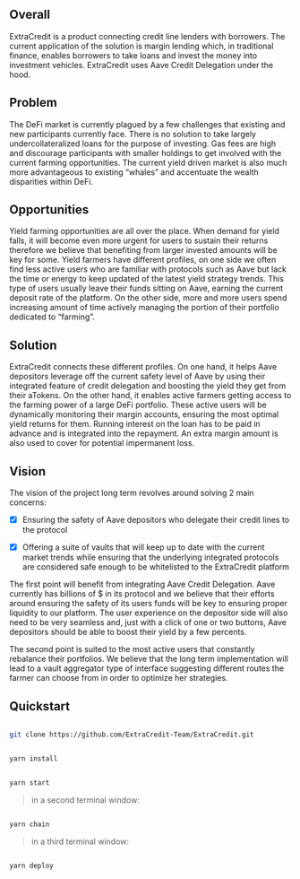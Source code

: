 ## Overall

ExtraCredit is a product connecting credit line lenders with borrowers. The current application of the solution is margin lending which, in traditional finance, enables borrowers to take loans and invest the money into investment vehicles. ExtraCredit uses Aave Credit Delegation under the hood.


## Problem

The DeFi market is currently plagued by a few challenges that existing and new participants currently face. There is no solution to take largely undercollateralized loans for the purpose of investing. Gas fees are high and discourage participants with smaller holdings to get involved with the current farming opportunities. The current yield driven market is also much more advantageous to existing “whales” and accentuate the wealth disparities within DeFi.


## Opportunities

Yield farming opportunities are all over the place. When demand for yield falls, it will become even more urgent for users to sustain their returns therefore we believe that benefiting from larger invested amounts will be key for some. Yield farmers have different profiles, on one side we often find less active users who are familiar with protocols such as Aave but lack the time or energy to keep updated of the latest yield strategy trends. This type of users usually leave their funds sitting on Aave, earning the current deposit rate of the platform. On the other side, more and more users spend increasing amount of time actively managing the portion of their portfolio dedicated to “farming”.


## Solution

ExtraCredit connects these different profiles. On one hand, it helps Aave depositors leverage off the current safety level of Aave by using their integrated feature of credit delegation and boosting the yield they get from their aTokens. On the other hand, it enables active farmers getting access to the farming power of a large DeFi portfolio. These active users will be dynamically monitoring their margin accounts, ensuring the most optimal yield returns for them. Running interest on the loan has to be paid in advance and is integrated into the repayment. An extra margin amount is also used to cover for potential impermanent loss.


## Vision

The vision of the project long term revolves around solving 2 main concerns:

- [x] Ensuring the safety of Aave depositors who delegate their credit lines to the protocol

- [x] Offering a suite of vaults that will keep up to date with the current market trends while ensuring that the underlying integrated protocols are considered safe enough to be whitelisted to the ExtraCredit platform

The first point will benefit from integrating Aave Credit Delegation. Aave currently has billions of $ in its protocol and we believe that their efforts around ensuring the safety of its users funds will be key to ensuring proper liquidity to our platform. The user experience on the depositor side will also need to be very seamless and, just with a click of one or two buttons, Aave depositors should be able to boost their yield by a few percents.

The second point is suited to the most active users that constantly rebalance their portfolios. We believe that the long term implementation will lead to a vault aggregator type of interface suggesting different routes the farmer can choose from in order to optimize her strategies.


## Quickstart

```bash

git clone https://github.com/ExtraCredit-Team/ExtraCredit.git

```

```bash

yarn install

```

```bash

yarn start

```

> in a second terminal window:

```bash

yarn chain

```

> in a third terminal window:

```bash

yarn deploy

```
